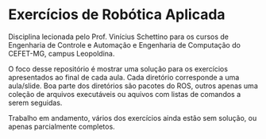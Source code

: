 # Exercícios de Robótica Aplicada

Disciplina lecionada pelo Prof. Vinícius Schettino para os cursos de Engenharia de Controle e Automação e Engenharia de Computação do CEFET-MG, campus Leopoldina.

O foco desse repositório é mostrar uma solução para os exercícios apresentados ao final de cada aula. Cada diretório corresponde a uma aula/slide. Boa parte dos diretórios são pacotes do ROS, outros apenas uma coleção de arquivos executáveis ou aquivos com listas de comandos a serem seguidas.

Trabalho em andamento, vários dos exercícios ainda estão sem solução, ou apenas parcialmente completos.
